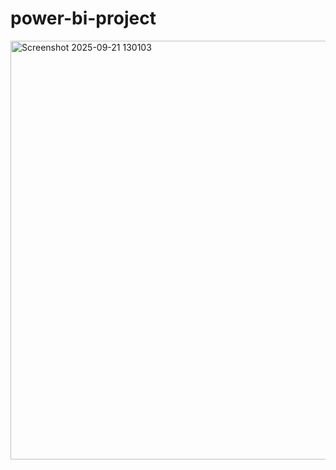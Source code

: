 # power-bi-project
<img width="1203" height="670" alt="Screenshot 2025-09-21 130103" src="https://github.com/user-attachments/assets/cde98c4e-9fb1-4ea2-b2dd-273994241f4c" />
